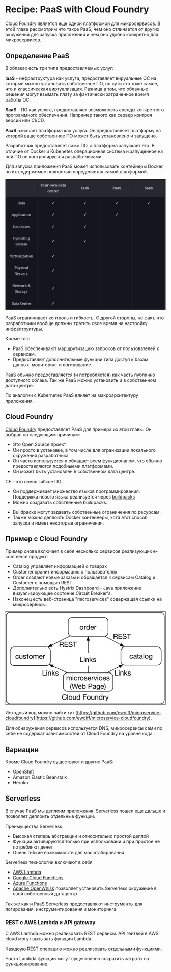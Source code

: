 # Recipe: PaaS with Cloud Foundry
 Cloud Foundry является еще одной платформой для микросервисов. В этой главе рассмотрим что такое PaaS, чем оно отличается от других окружений для запуска приложений и чем оно удобно конкретно для микросервисов.

## Определение PaaS
В облаках есть три типа предоставляемых услуг:

**IaaS** - инфраструктура как услуга, предоставляет вируальные ОС на которые можно установить собственное ПО, по сути это тоже самое, что и классическая виртуализация. Разница в том, что облачные решения могут взымать плату за фактически затраченное время работы ОС.

**SaaS** - ПО как услуга, предоставляет возможность аренды конкретного программного обеспечения. Например такого как сервер контроя версий или CI/CD.

**PaaS** означает платформа как услуга. Он предоставляет платформу на которой ваше собственное ПО может быть установлено и запущено.

Разработчик предоставляет само ПО, а платформа запускает его. В отличие от Docker и Kubenetes операционная система и запущенное на ней ПО не контролируется разработчиками.

Для запуска приложения PaaS может использовать контейнеры Docker, но их содержимое полностью определяется самой платформой.

![](attachments/Pasted%20image%2020220508163102.png)

PaaS ограничивает контроль и гибкость. С другой стороны, не факт, что разработчики вообще должны тратить свое время на настройку инфраструктуры.

Кроме того
* PaaS обеспечивают маршрутизацию запросов от пользователей к сервисам.
* Предоставлют дополнительные функции типа доступ к базам данных, мониторинг и логирование.

PaaS обычно предоставляется (и потребляется) как часть публично доступного облака. Так же PaaS можно установить и в собственном дата-центре.

По аналогии с Kubernetes PaaS влияет на макроархитектуру приложения.

## Cloud Foundry
[Cloud Foundry](https://www.cloudfoundry.org/) предоставляет PaaS для примера из этой главы. Он выбран по следующим причинам:
- Это Open Source проект
- Он просто в установке, в том числе для огранизации локального окружения разработчика
- Он часто используется и обладает всем функционалом, что обычно предоставляются подобныеми платформами.
- Он может быть установлен в собственном дата центре.

CF - это очень гибкое ПО:
- Он поддерживает множество языков программирования. Поддержка нового языка реализуется через [buildpacks](https://docs.cloudfoundry.org/buildpacks/)
- Можно создавать собственные buildpacks.
* Buildpacks могут задавать собственные ограничения по ресурсам.
* Также можно деплоить Docker контейнеры, хотя этот способ запуска и имеет некоторые ограничения.

## Пример с Cloud Foundry
Пример снова включает в себя несколько сервисов реализующих e-commerce продукт:
- Catalog управляет информацией о товарах
- Customer хранит информацию о пользователях
- Order создают новые заказы и обращается к сервисам Catalog и Customer с помощью REST.
- Дополнительно есть Hystrix Dashboard - Java приложение визуализирующее состоние Circuit Breaker'a.
- Наконец есть веб-страница "microservices" содержащая ссылки на микросервисы.

![](attachments/Pasted%20image%2020220508224226.png)

Исходный код можно найти тут [https://github.com/ewolff/microservice-cloudfoundry](https://github.com/ewolff/microservice-cloudfoundry). 

Для обнаружения сервисов используется DNS, микросервисы сами по себе не содержат зависимсостей от Cloud Foundry на уровне кода.

## Вариации
Кроме Cloud Foundry существуют и другие PaaS:
- OpenShift
- Amazon Elastic Beanstalk
- Heroku

## Serverless
В случае PaaS мы деплоим приложения. Serverless пошел еще дальше и позволяет деплоить отдельные функции.

Преимущества Serverless:
- Высокая степерь абстракции и относительно простой деплой
- Функции активируются только при использовани и при простое не потребляют денег
- Очень гибкие возможности для масштабирования

Serverless технологии включают в себя:
- [AWS Lambda](https://aws.amazon.com/lambda/)
- [Google Cloud Functions](https://cloud.google.com/functions/)
- [Azure Functions](https://azure.microsoft.com/services/functions/)
- [Apache OpenWhisk](https://developer.ibm.com/code/open/apache-openwhisk/) позволяет установить Serverless окружение в свой собственный датацентр

Так же как и PaaS Serverless предоставляют инструменты для логирования, инструментирования и мониторинга.

### REST с AWS Lambda и API gateway
С AWS Lambda можно реализовать REST сервисы. API гейтвей в AWS cloud могут вызывать функции Lambda.

Каждоую REST операцию можно реализовать отдельными функциями.

Часто Lambda функции могут существенно сократить затраты на функционирование.

